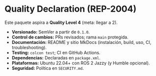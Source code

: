 # Quality Declaration (REP-2004)

Este paquete aspira a **Quality Level 4** (meta: llegar a 2).
- **Versionado:** SemVer a partir de `0.1.0`.
- **Control de cambios:** PRs revisados; rama `main` protegida.
- **Documentación:** README y sitio MkDocs (instalación, build, uso, CI, troubleshooting).
- **Testing:** `colcon test`; CI en GitHub Actions.
- **Dependencias:** Declaradas en `package.xml`.
- **Plataformas:** Ubuntu 22.04+ con ROS 2 Jazzy (y Humble opcional).
- **Seguridad:** Política en `SECURITY.md`.
